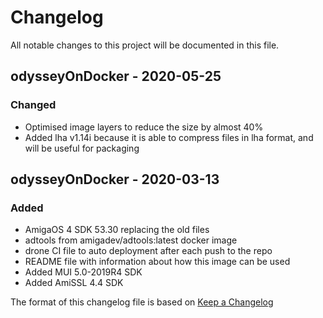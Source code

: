 # Changelog
All notable changes to this project will be documented in this file.

## odysseyOnDocker - 2020-05-25
### Changed
- Optimised image layers to reduce the size by almost 40%
- Added lha v1.14i because it is able to compress files in lha format, and will be useful for packaging

## odysseyOnDocker - 2020-03-13
### Added
- AmigaOS 4 SDK 53.30 replacing the old files
- adtools from amigadev/adtools:latest docker image
- drone CI file to auto deployment after each push to the repo
- README file with information about how this image can be used
- Added MUI 5.0-2019R4 SDK
- Added AmiSSL 4.4 SDK





The format of this changelog file is based on [Keep a Changelog](https://keepachangelog.com/en/1.0.0/)